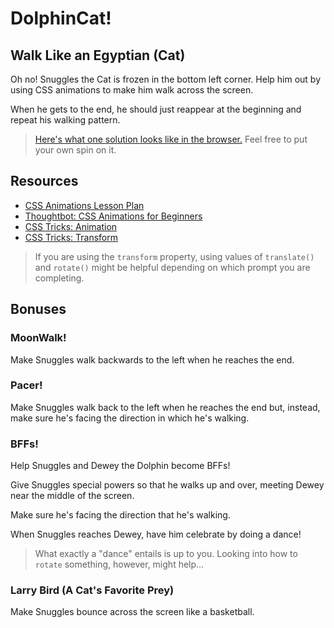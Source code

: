 # DolphinCat!

## Walk Like an Egyptian (Cat)

Oh no! Snuggles the Cat is frozen in the bottom left corner. Help him out by
using CSS animations to make him walk across the screen.

When he gets to the end, he should just reappear at the beginning and repeat
his walking pattern.

> [Here's what one solution looks like in the browser.](http://ga-wdi-exercises.github.io/dolphin-cat-css-animations/) Feel free to put your own spin on it.

## Resources

- [CSS Animations Lesson Plan](https://github.com/ga-wdi-lessons/css-animations)
- [Thoughtbot: CSS Animations for Beginners](https://robots.thoughtbot.com/css-animation-for-beginners)
- [CSS Tricks: Animation](https://css-tricks.com/almanac/properties/a/animation/)
- [CSS Tricks: Transform](https://css-tricks.com/almanac/properties/t/transform/)

> If you are using the `transform` property, using values of `translate()` and `rotate()` might be helpful depending on which prompt you are completing.

## Bonuses

### MoonWalk!

Make Snuggles walk backwards to the left when he reaches the end.

### Pacer!

Make Snuggles walk back to the left when he reaches the end but, instead, make
sure he's facing the direction in which he's walking.

### BFFs!

Help Snuggles and Dewey the Dolphin become BFFs!

Give Snuggles special powers so that he walks up and over, meeting Dewey near the middle of the screen.

Make sure he's facing the direction that he's walking.

When Snuggles reaches Dewey, have him celebrate by doing a dance! 

> What exactly a "dance" entails is up to you. Looking into how to `rotate` something, however, might help...

### Larry Bird (A Cat's Favorite Prey)

Make Snuggles bounce across the screen like a basketball.
